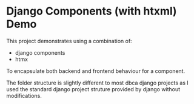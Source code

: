 # Django Components (with htxml) Demo

This project demonstrates using a combination of:

- django components
- htmx

To encapsulate both backend and frontend behaviour for a component.

The folder structure is slightly different to most dbca django projects as I used the 
standard django project struture provided by django without modifications.